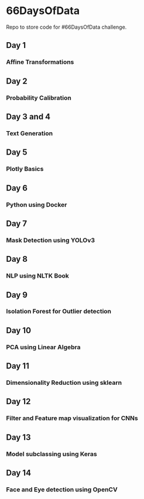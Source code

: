 # 66DaysOfData
Repo to store code for #66DaysOfData challenge.

## Day 1
### Affine Transformations
## Day 2
### Probability Calibration
## Day 3 and 4
### Text Generation
## Day 5
### Plotly Basics
## Day 6
### Python using Docker
## Day 7
### Mask Detection using YOLOv3
## Day 8
### NLP using NLTK Book
## Day 9
### Isolation Forest for Outlier detection
## Day 10
### PCA using Linear Algebra
## Day 11
### Dimensionality Reduction using sklearn
## Day 12
### Filter and Feature map visualization for CNNs
## Day 13
### Model subclassing using Keras
## Day 14
### Face and Eye detection using OpenCV